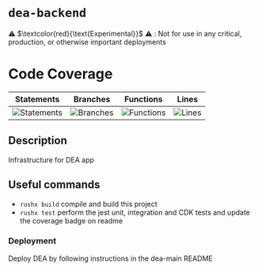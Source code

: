 # `dea-backend`

⚠️ $\textcolor{red}{\text{Experimental}}$ ⚠️ : Not for use in any critical, production, or otherwise important deployments

# Code Coverage

| Statements                                                                               | Branches                                                                             | Functions                                                                              | Lines                                                                          |
| ---------------------------------------------------------------------------------------- | ------------------------------------------------------------------------------------ | -------------------------------------------------------------------------------------- | ------------------------------------------------------------------------------ |
| ![Statements](https://img.shields.io/badge/statements-99.3%25-brightgreen.svg?style=flat) | ![Branches](https://img.shields.io/badge/branches-95.58%25-brightgreen.svg?style=flat) | ![Functions](https://img.shields.io/badge/functions-91.3%25-brightgreen.svg?style=flat) | ![Lines](https://img.shields.io/badge/lines-99.29%25-brightgreen.svg?style=flat) |

## Description

Infrastructure for DEA app

## Useful commands

- `rushx build` compile and build this project
- `rushx test` perform the jest unit, integration and CDK tests and update the coverage badge on readme

### Deployment

Deploy DEA by following instructions in the dea-main README
